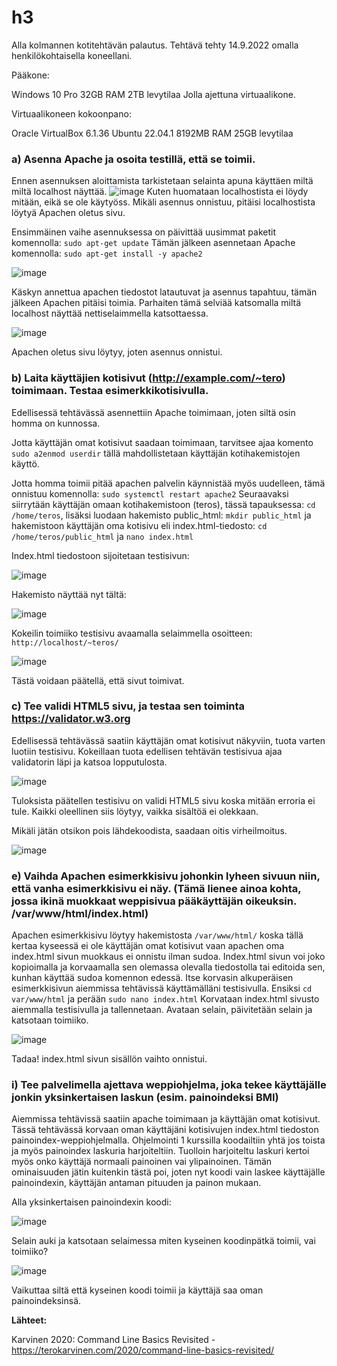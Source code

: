 # h3

Alla kolmannen kotitehtävän palautus. Tehtävä tehty 14.9.2022 omalla henkilökohtaisella koneellani.

Pääkone:

Windows 10 Pro 
32GB RAM 
2TB levytilaa 
Jolla ajettuna virtuaalikone.

Virtuaalikoneen kokoonpano:

Oracle VirtualBox 6.1.36 
Ubuntu 22.04.1 
8192MB RAM 
25GB levytilaa



### a) Asenna Apache ja osoita testillä, että se toimii.
Ennen asennuksen aloittamista tarkistetaan selainta apuna käyttäen miltä miltä localhost näyttää. 
![image](https://user-images.githubusercontent.com/102689055/190260490-76857e72-8a47-4fe8-b066-ab9c30badd5f.png)
Kuten huomataan localhostista ei löydy mitään, eikä se ole käytyöss. Mikäli asennus onnistuu, pitäisi localhostista löytyä Apachen oletus sivu.

Ensimmäinen vaihe asennuksessa on päivittää uusimmat paketit komennolla: `sudo apt-get update`
Tämän jälkeen asennetaan Apache komennolla: `sudo apt-get install -y apache2`

![image](https://user-images.githubusercontent.com/102689055/190261124-bc5c5a37-abd7-4a25-8dab-1deb42ad53ef.png)

Käskyn annettua apachen tiedostot latautuvat ja asennus tapahtuu, tämän jälkeen Apachen pitäisi toimia. 
Parhaiten tämä selviää katsomalla miltä localhost näyttää nettiselaimmella katsottaessa. 

![image](https://user-images.githubusercontent.com/102689055/190261416-8bfb73e8-a675-401c-9328-e5cb7971122c.png)

Apachen oletus sivu löytyy, joten asennus onnistui. 



### b) Laita käyttäjien kotisivut (http://example.com/~tero) toimimaan. Testaa esimerkkikotisivulla.
Edellisessä tehtävässä asennettiin Apache toimimaan, joten siltä osin homma on kunnossa. 

Jotta käyttäjän omat kotisivut saadaan toimimaan, tarvitsee ajaa komento `sudo a2enmod userdir` tällä mahdollistetaan käyttäjän kotihakemistojen käyttö. 

Jotta homma toimii pitää apachen palvelin käynnistää myös uudelleen, tämä onnistuu komennolla: `sudo systemctl restart apache2`
Seuraavaksi siirrytään käyttäjän omaan kotihakemistoon (teros), tässä tapauksessa: `cd /home/teros`, lisäksi luodaan hakemisto public_html: `mkdir public_html` ja hakemistoon käyttäjän oma kotisivu eli index.html-tiedosto: `cd /home/teros/public_html` ja `nano index.html` 

Index.html tiedostoon sijoitetaan testisivun:

![image](https://user-images.githubusercontent.com/102689055/190266282-b69340b7-e110-445d-98a4-03fe569c83d4.png)


Hakemisto näyttää nyt tältä: 

![image](https://user-images.githubusercontent.com/102689055/190265465-5f33378c-2b4c-44ef-9ab7-701593a64d92.png)

Kokeilin toimiiko testisivu avaamalla selaimmella osoitteen: `http://localhost/~teros/`

![image](https://user-images.githubusercontent.com/102689055/190266887-6229e02f-4caf-4345-8a44-595a190a4a34.png)

Tästä voidaan päätellä, että sivut toimivat. 





### c) Tee validi HTML5 sivu, ja testaa sen toiminta https://validator.w3.org
Edellisessä tehtävässä saatiin käyttäjän omat kotisivut näkyviin, tuota varten luotiin testisivu. Kokeillaan tuota edellisen tehtävän testisivua ajaa validatorin läpi ja katsoa lopputulosta. 

![image](https://user-images.githubusercontent.com/102689055/190267401-8ba1b91d-7a4c-460c-ab7b-cfd5e34954a9.png)

Tuloksista päätellen testisivu on validi HTML5 sivu koska mitään erroria ei tule. Kaikki oleellinen siis löytyy, vaikka sisältöä ei olekkaan. 

Mikäli jätän otsikon pois lähdekoodista, saadaan oitis virheilmoitus. 

![image](https://user-images.githubusercontent.com/102689055/190268084-9806a4c8-a6a1-4cd5-97b9-96abda3b4dba.png)


 


### e) Vaihda Apachen esimerkkisivu johonkin lyheen sivuun niin, että vanha esimerkkisivu ei näy. (Tämä lienee ainoa kohta, jossa ikinä muokkaat weppisivua pääkäyttäjän oikeuksin. /var/www/html/index.html)

Apachen esimerkkisivu löytyy hakemistosta `/var/www/html/` koska tällä kertaa kyseessä ei ole käyttäjän omat kotisivut vaan apachen oma index.html sivun muokkaus ei onnistu ilman sudoa. Index.html sivun voi joko kopioimalla ja korvaamalla sen olemassa olevalla tiedostolla tai editoida sen, kunhan käyttää sudoa komennon edessä. 
Itse korvasin alkuperäisen esimerkkisivun aiemmissa tehtävissä käyttämälläni testisivulla. Ensiksi `cd var/www/html` ja perään `sudo nano index.html`
Korvataan index.html sivusto aiemmalla testisivulla ja tallennetaan. Avataan selain, päivitetään selain ja katsotaan toimiiko. 

![image](https://user-images.githubusercontent.com/102689055/190276148-71587d02-838d-4db8-869c-74f5df3c5586.png)

Tadaa! index.html sivun sisällön vaihto onnistui. 





### i) Tee palvelimella ajettava weppiohjelma, joka tekee käyttäjälle jonkin yksinkertaisen laskun (esim. painoindeksi BMI)
Aiemmissa tehtävissä saatiin apache toimimaan ja käyttäjän omat kotisivut. Tässä tehtävässä korvaan oman käyttäjäni kotisivujen index.html tiedoston painoindex-weppiohjelmalla. Ohjelmointi 1 kurssilla koodailtiin yhtä jos toista ja myös painoindex laskuria harjoiteltiin. Tuolloin harjoiteltu laskuri kertoi myös onko käyttäjä normaali painoinen vai ylipainoinen. Tämän ominaisuuden jätin kuitenkin tästä poi, joten nyt koodi vain laskee käyttäjälle painoindexin, käyttäjän antaman pituuden ja painon mukaan. 

Alla yksinkertaisen painoindexin koodi: 

![image](https://user-images.githubusercontent.com/102689055/190271944-f3d08628-3a0e-49ca-b324-ef531e589b28.png)

Selain auki ja katsotaan selaimessa miten kyseinen koodinpätkä toimii, vai toimiiko? 

![image](https://user-images.githubusercontent.com/102689055/190272195-befc5ed0-2d1b-4768-8e10-a390bb9d9d8f.png)

Vaikuttaa siltä että kyseinen koodi toimii ja käyttäjä saa oman painoindeksinsä. 





**Lähteet:** 

Karvinen 2020: Command Line Basics Revisited - https://terokarvinen.com/2020/command-line-basics-revisited/


